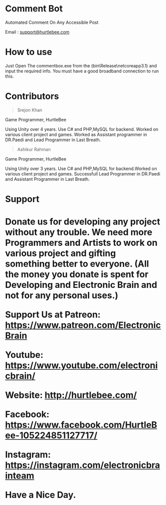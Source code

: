 <h1>Comment Bot</h1>

Automated Comment On Any Accessible Post

Email : support@hurtlebee.com

<h1>How to use</h1>
Just Open The commentbox.exe from the (bin\Release\netcoreapp3.1) and input the required info.
You must have a good broadband connection to run this.

<h1>Contributors</h1>
  
>Srejon Khan

Game Programmer, HurtleBee

Using Unity over 4 years. Use C# and PHP,MySQL for backend. Worked on various client project and games. Worked as Assistant programmer in DR.Paedi and Lead Programmer in Last Breath.

>Ashikur Rahman

Game Programmer, HurtleBee

Using Unity over 3 years. Use C# and PHP,MySQL for backend.Worked on various client project and games. Successfull Lead Programmer in DR.Paedi and Assistant Programmer in Last Breath.

<h1>Support<h1>
Donate us for developing any project without any trouble. We need more Programmers and Artists to work on various project and gifting something better to everyone. (All the money you donate is spent for Developing and Electronic Brain and not for any personal uses.)

Support Us at Patreon: https://www.patreon.com/ElectronicBrain

Youtube: https://www.youtube.com/electronicbrain/

Website: http://hurtlebee.com/

Facebook: https://www.facebook.com/HurtleBee-105224851127717/

Instagram: https://instagram.com/electronicbrainteam

Have a Nice Day.
